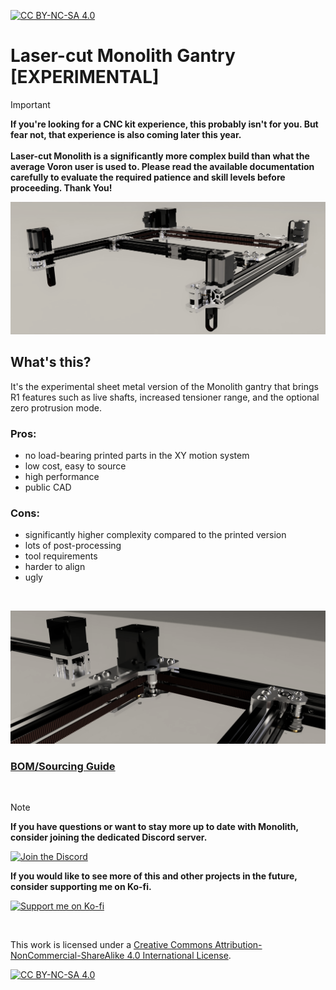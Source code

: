 [![CC BY-NC-SA 4.0][cc-by-nc-sa-shield]][cc-by-nc-sa]

# Laser-cut Monolith Gantry [EXPERIMENTAL]
> [!IMPORTANT]
> **If you're looking for a CNC kit experience, this probably isn't for you. But fear not, that experience is also coming later this year.<br/><br/>Laser-cut Monolith is a significantly more complex build than what the average Voron user is used to. Please read the available documentation carefully to evaluate the required patience and skill levels before proceeding. Thank You!**

![1](Images/sheet_metal_V2_6mm_2WD.PNG)

## What's this?
It's the experimental sheet metal version of the Monolith gantry that brings R1 features such as live shafts, increased tensioner range, and the optional zero protrusion mode.

### Pros:
- no load-bearing printed parts in the XY motion system
- low cost, easy to source
- high performance
- public CAD

### Cons:
- significantly higher complexity compared to the printed version
- lots of post-processing
- tool requirements
- harder to align
- ugly

<br/>

![2](Images/plates.PNG)
### [BOM/Sourcing Guide](https://github.com/CloakedWayne/Monolith_Gantry_V2-VT/blob/experimental/BOM.md)

<br/>

> [!NOTE]
> **If you have questions or want to stay more up to date with Monolith, consider joining the dedicated Discord server.**
>
> [![Join the Discord](https://discord.com/api/guilds/1227971059764953230/widget.png?style=banner3)](https://discord.gg/JanBKxAzDz)
>
> **If you would like to see more of this and other projects in the future, consider supporting me on Ko-fi.**
>
> [![Support me on Ko-fi](https://github.com/CloakedWayne/Monolith_Gantry_V2-VT/blob/main/Images/kofi_short_button_white.png)](https://ko-fi.com/cloakedwayne)

<br/>

This work is licensed under a
[Creative Commons Attribution-NonCommercial-ShareAlike 4.0 International License][cc-by-nc-sa].

[![CC BY-NC-SA 4.0][cc-by-nc-sa-image]][cc-by-nc-sa]

[cc-by-nc-sa]: http://creativecommons.org/licenses/by-nc-sa/4.0/
[cc-by-nc-sa-image]: https://licensebuttons.net/l/by-nc-sa/4.0/88x31.png
[cc-by-nc-sa-shield]: https://img.shields.io/badge/License-CC%20BY--NC--SA%204.0-lightgrey.svg
